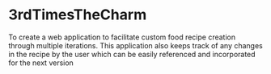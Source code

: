 # 3rdTimesTheCharm
To create a web application to facilitate custom food recipe creation through multiple iterations. This application also keeps track of any changes in the recipe by the user which can be easily referenced and incorporated for the next version

